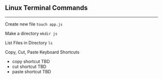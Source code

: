 ## **Linux Terminal Commands**  
---

Create new file
`touch app.js`

Make a directory
`mkdir js`

List Files in Directory
`ls`

Copy, Cut, Paste Keyboard Shortcuts
- copy shortcut TBD
- cut shortcut TBD
- paste shortcut TBD
